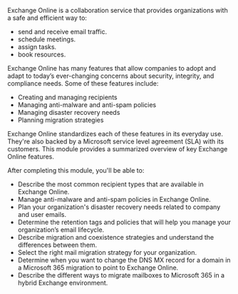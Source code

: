 Exchange Online is a collaboration service that provides organizations with a safe and efficient way to:

 -  send and receive email traffic.
 -  schedule meetings.
 -  assign tasks.
 -  book resources.

Exchange Online has many features that allow companies to adopt and adapt to today’s ever-changing concerns about security, integrity, and compliance needs. Some of these features include:

 -  Creating and managing recipients
 -  Managing anti-malware and anti-spam policies
 -  Managing disaster recovery needs
 -  Planning migration strategies

Exchange Online standardizes each of these features in its everyday use. They're also backed by a Microsoft service level agreement (SLA) with its customers. This module provides a summarized overview of key Exchange Online features.

After completing this module, you'll be able to:<br>

 -  Describe the most common recipient types that are available in Exchange Online.
 -  Manage anti-malware and anti-spam policies in Exchange Online.
 -  Plan your organization's disaster recovery needs related to company and user emails.
 -  Determine the retention tags and policies that will help you manage your organization’s email lifecycle.
 -  Describe migration and coexistence strategies and understand the differences between them.
 -  Select the right mail migration strategy for your organization.
 -  Determine when you want to change the DNS MX record for a domain in a Microsoft 365 migration to point to Exchange Online.
 -  Describe the different ways to migrate mailboxes to Microsoft 365 in a hybrid Exchange environment.
